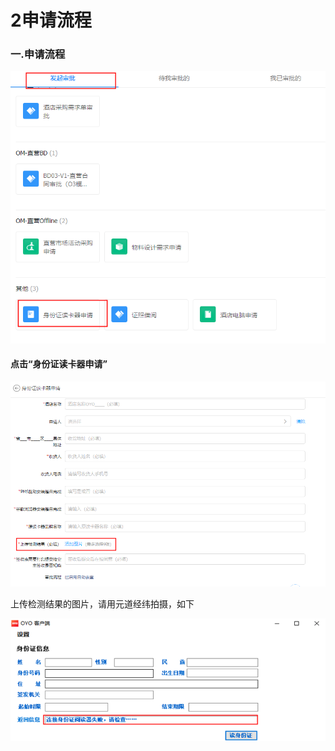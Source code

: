 # 2申请流程

### 一.申请流程

![](../../.gitbook/assets/image%20%28288%29.png)

#### 点击“身份证读卡器申请”

![](../../.gitbook/assets/image%20%28117%29.png)

上传检测结果的图片，请用元道经纬拍摄，如下

![](../../.gitbook/assets/image%20%28330%29.png)

## 

